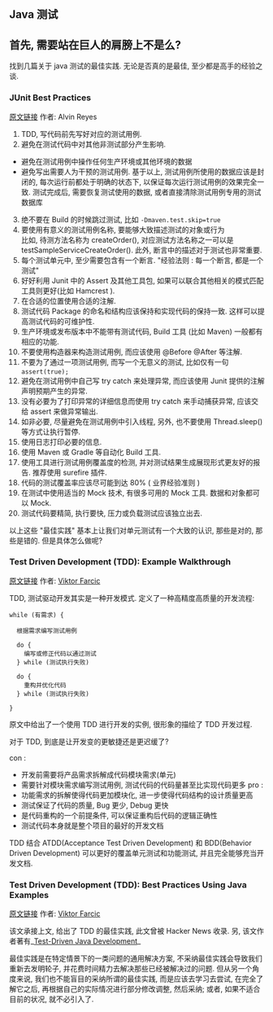 Java 测试
---------------

## 首先, 需要站在巨人的肩膀上不是么?

找到几篇关于 java 测试的最佳实践. 无论是否真的是最佳, 至少都是高手的经验之谈.

### JUnit Best Practices

[原文链接](http://examples.javacodegeeks.com/core-java/junit/junit-best-practices/)  作者: Alvin Reyes

1. TDD, 写代码前先写好对应的测试用例.
2. 避免在测试代码中对其他非测试部分产生影响.  
  * 避免在测试用例中操作任何生产环境或其他环境的数据  
  * 避免写出需要人为干预的测试用例.
  基于以上, 测试用例所使用的数据应该是封闭的, 每次运行前都处于明确的状态下, 以保证每次运行测试用例的效果完全一致. 测试完成后, 需要恢复测试使用的数据, 或者直接清除测试用例专用的测试数据库  
3. 绝不要在 Build 的时候跳过测试, 比如 `-Dmaven.test.skip=true`
4. 要使用有意义的测试用例名称, 要能够大致描述测试的对象或行为  
  比如, 待测方法名称为 createOrder(), 对应测试方法名称之一可以是 testSampleServiceCreateOrder().
  此外, 断言中的描述对于测试也非常重要.  
5. 每个测试单元中, 至少需要包含有一个断言. "经验法则 : 每一个断言, 都是一个测试"  
6. 好好利用 Junit 中的 Assert 及其他工具包, 如果可以联合其他相关的模式匹配工具则更好(比如 Hamcrest ).
7. 在合适的位置使用合适的注解.
8. 测试代码 Package 的命名和结构应该保持和实现代码的保持一致. 这样可以提高测试代码的可维护性.  
9. 生产环境或发布版本中不能带有测试代码, Build 工具 (比如 Maven) 一般都有相应的功能.  
10. 不要使用构造器来构造测试用例, 而应该使用 @Before @After 等注解.  
11. 不要为了通过一项测试用例, 而写一个无意义的测试, 比如仅有一句 `assert(true);`  
12. 避免在测试用例中自己写 try catch 来处理异常, 而应该使用 Junit 提供的注解声明预期产生的异常.
13. 没有必要为了打印异常的详细信息而使用 try catch 来手动捕获异常, 应该交给 assert 来做异常输出.  
14. 如非必要, 尽量避免在测试用例中引入线程, 另外, 也不要使用 Thread.sleep() 等方式让执行暂停.
15. 使用日志打印必要的信息.
16. 使用 Maven 或 Gradle 等自动化 Build 工具.  
17. 使用工具进行测试用例覆盖度的检测, 并对测试结果生成展现形式更友好的报告. 推荐使用 surefire 插件.  
18. 代码的测试覆盖率应该尽可能到达 80% ( 业界经验准则 )
19. 在测试中使用适当的 Mock 技术, 有很多可用的 Mock 工具. 数据和对象都可以 Mock.
20. 测试代码要精简, 执行要快, 压力或负载测试应该独立出去.

以上这些 "最佳实践" 基本上让我们对单元测试有一个大致的认识, 那些是对的, 那些是错的. 但是具体怎么做呢?

### Test Driven Development (TDD): Example Walkthrough

[原文链接](http://technologyconversations.com/2013/12/20/test-driven-development-tdd-example-walkthrough/) 作者: [Viktor Farcic](http://technologyconversations.com/about/)

TDD, 测试驱动开发其实是一种开发模式. 定义了一种高精度高质量的开发流程:

```
while (有需求) {

  根据需求编写测试用例

  do {
    编写或修正代码以通过测试
  } while (测试执行失败)

  do {
    重构并优化代码
  } while (测试执行失败)

}
```

原文中给出了一个使用 TDD 进行开发的实例, 很形象的描绘了 TDD 开发过程.

对于 TDD, 到底是让开发变的更敏捷还是更迟缓了?

con :
  * 开发前需要将产品需求拆解成代码模块需求(单元)
  * 需要针对模块需求编写测试用例, 测试代码的代码量甚至比实现代码更多
pro :
  * 功能需求的拆解使得代码更加模块化, 进一步使得代码结构的设计质量更高
  * 测试保证了代码的质量, Bug 更少, Debug 更快
  * 是代码重构的一个前提条件, 可以保证重构后代码的逻辑正确性
  * 测试代码本身就是整个项目的最好的开发文档

TDD 结合 ATDD(Acceptance Test Driven Development) 和 BDD(Behavior Driven Development) 可以更好的覆盖单元测试和功能测试, 并且完全能够充当开发文档.


### Test Driven Development (TDD): Best Practices Using Java Examples

[原文链接](http://technologyconversations.com/2013/12/24/test-driven-development-tdd-best-practices-using-java-examples-2/)   作者: [Viktor Farcic](http://technologyconversations.com/about/)

该文承接上文, 给出了 TDD 的最佳实践, 此文曾被 Hacker News 收录.  另, 该文作者著有_[Test-Driven Java Development](https://www.packtpub.com/application-development/test-driven-java-development)_

最佳实践是在特定情景下的一类问题的通用解决方案, 不采纳最佳实践会导致我们重新去发明轮子, 并花费时间精力去解决那些已经被解决过的问题.
但从另一个角度来说, 我们也不能盲目的采纳所谓的最佳实践, 而是应该去学习去尝试, 在完全了解它之后, 再根据自己的实际情况进行部分修改调整, 然后采纳; 或者, 如果不适合目前的状况, 就不必引入了.
